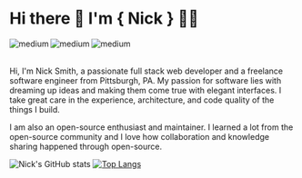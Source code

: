 # Hi there 👋 I'm { Nick } 🧑‍💻 

<a href="mailto: nicholas23smith@gmail.com"><img align="left" alt="medium" src="https://img.shields.io/badge/Gmail-D14836?style=for-the-badge&logo=gmail&logoColor=white" /></a>
<a href="https://www.linkedin.com/in/nicholas23smith/"><img align="left" alt="medium" src="https://img.shields.io/badge/LinkedIn-0077B5?style=for-the-badge&logo=linkedin&logoColor=white" /></a>
<img align="left" alt="medium" src="" />

<br>
<br>

Hi, I'm Nick Smith, a passionate full stack web developer and a freelance software engineer from Pittsburgh, PA. My passion for software lies with dreaming up ideas and making them come true with elegant interfaces. I take great care in the experience, architecture, and code quality of the things I build.

I am also an open-source enthusiast and maintainer. I learned a lot from the open-source community and I love how collaboration and knowledge sharing happened through open-source.

![Nick's GitHub stats](https://github-readme-stats.vercel.app/api?username=smithereens23nas&show_icons=true&theme=dark)
[![Top Langs](https://github-readme-stats.vercel.app/api/top-langs/?username=smithereens23nas)](https://github.com/smithereens23nas/github-readme-stats)




<!--
**smithereens23nas/smithereens23nas** is a ✨ _special_ ✨ repository because its `README.md` (this file) appears on your GitHub profile.

Here are some ideas to get you started:

- 🔭 I’m currently working on ...
- 🌱 I’m currently learning ...
- 👯 I’m looking to collaborate on ...
- 🤔 I’m looking for help with ...
- 💬 Ask me about ...
- 📫 How to reach me: ...
- 😄 Pronouns: ...
- ⚡ Fun fact: ...
-->
